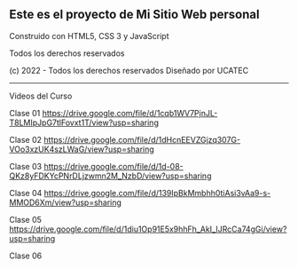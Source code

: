 Este es el proyecto de Mi Sitio Web personal
--------------------------------------------

Construido con HTML5, CSS 3 y JavaScript

Todos los derechos reservados

(c) 2022 - Todos los derechos reservados
Diseñado por UCATEC

---------------------------------------------
Videos del Curso

Clase 01
https://drive.google.com/file/d/1cqb1WV7PjnJL-T8LMIpJpG7tlFovxt1T/view?usp=sharing

Clase 02
https://drive.google.com/file/d/1dHcnEEVZGjzq307G-VOo3xzUK4szLWaG/view?usp=sharing

Clase 03
https://drive.google.com/file/d/1d-08-QKz8yFDKYcPNrDLjzwmn2M_NzbD/view?usp=sharing

Clase 04
https://drive.google.com/file/d/139IpBkMmbhh0tiAsi3vAa9-s-MMOD6Xm/view?usp=sharing

Clase 05
https://drive.google.com/file/d/1diu1Op91E5x9hhFh_AkI_IJRcCa74gGi/view?usp=sharing

Clase 06
